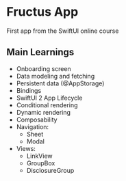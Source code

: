 # Fructus App
First app from the SwiftUI online course

## Main Learnings

- Onboarding screen
- Data modeling and fetching
- Persistent data (@AppStorage)
- Bindings
- SwiftUI 2 App Lifecycle
- Conditional rendering
- Dynamic rendering
- Composability
- Navigation:
  - Sheet
  - Modal
- Views:
  - LinkView
  - GroupBox
  - DisclosureGroup
